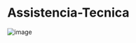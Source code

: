 # Assistencia-Tecnica
![image](https://user-images.githubusercontent.com/57427551/124199500-68f2c180-daa9-11eb-9f9a-cd2c6eb3e60a.png)
